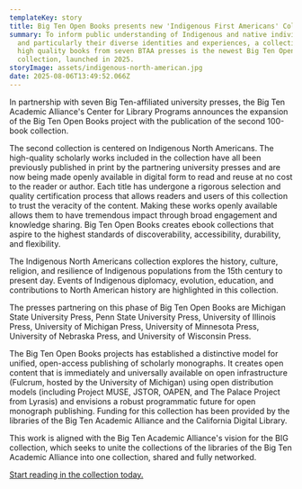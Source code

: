 ```yaml
---
templateKey: story
title: Big Ten Open Books presents new 'Indigenous First Americans' Collection
summary: To inform public understanding of Indigenous and native individuals,
  and particularly their diverse identities and experiences, a collection of 100
  high quality books from seven BTAA presses is the newest Big Ten Open Books
  collection, launched in 2025.
storyImage: assets/indigenous-north-american.jpg
date: 2025-08-06T13:49:52.066Z
---
```

In partnership with seven Big Ten-affiliated university presses, the Big Ten Academic Alliance's Center for Library Programs announces the expansion of the Big Ten Open Books project with the publication of the second 100-book collection.

The second collection is centered on Indigenous North Americans. The high-quality scholarly works included in the collection have all been previously published in print by the partnering university presses and are now being made openly available in digital form to read and reuse at no cost to the reader or author. Each title has undergone a rigorous selection and quality certification process that allows readers and users of this collection to trust the veracity of the content. Making these works openly available allows them to have tremendous impact through broad engagement and knowledge sharing. Big Ten Open Books creates ebook collections that aspire to the highest standards of discoverability, accessibility, durability, and flexibility.

The Indigenous North Americans collection explores the history, culture, religion, and resilience of Indigenous populations from the 15th century to present day. Events of Indigenous diplomacy, evolution, education, and contributions to North American history are highlighted in this collection.

The presses partnering on this phase of Big Ten Open Books are Michigan State University Press, Penn State University Press, University of Illinois Press, University of Michigan Press, University of Minnesota Press, University of Nebraska Press, and University of Wisconsin Press.

The Big Ten Open Books projects has established a distinctive model for unified, open-access publishing of scholarly monographs. It creates open content that is immediately and universally available on open infrastructure (Fulcrum, hosted by the University of Michigan) using open distribution models (including Project MUSE, JSTOR, OAPEN, and The Palace Project from Lyrasis) and envisions a robust programmatic future for open monograph publishing. Funding for this collection has been provided by the libraries of the Big Ten Academic Alliance and the California Digital Library. 

This work is aligned with the Big Ten Academic Alliance's vision for the BIG collection, which seeks to unite the collections of the libraries of the Big Ten Academic Alliance into one collection, shared and fully networked. 

[Start reading in the collection today.](https://www.fulcrum.org/bigten?f%5Bseries_sim%5D%5B%5D=Indigenous+North+Americans&locale=en)